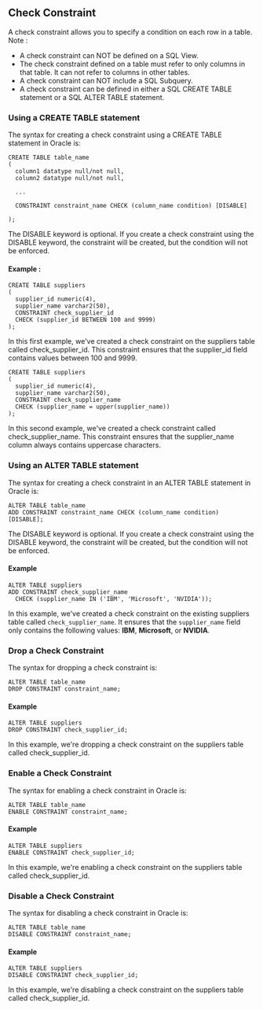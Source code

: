 ## Check Constraint
A check constraint allows you to specify a condition on each row in a table.\
Note : 
- A check constraint can NOT be defined on a SQL View.
- The check constraint defined on a table must refer to only columns in that table. It can not refer to columns in other tables.
- A check constraint can NOT include a SQL Subquery.
- A check constraint can be defined in either a SQL CREATE TABLE statement or a SQL ALTER TABLE statement.

### Using a CREATE TABLE statement
The syntax for creating a check constraint using a CREATE TABLE statement in Oracle is:
```
CREATE TABLE table_name
(
  column1 datatype null/not null,
  column2 datatype null/not null,

  ...

  CONSTRAINT constraint_name CHECK (column_name condition) [DISABLE]

);
```
The DISABLE keyword is optional. If you create a check constraint using the DISABLE keyword, the constraint will be created, but the condition will not be enforced.
#### Example :
```
CREATE TABLE suppliers
(
  supplier_id numeric(4),
  supplier_name varchar2(50),
  CONSTRAINT check_supplier_id
  CHECK (supplier_id BETWEEN 100 and 9999)
);
```
In this first example, we've created a check constraint on the suppliers table called check_supplier_id. This constraint ensures that the supplier_id field contains values between 100 and 9999.
```
CREATE TABLE suppliers
(
  supplier_id numeric(4),
  supplier_name varchar2(50),
  CONSTRAINT check_supplier_name
  CHECK (supplier_name = upper(supplier_name))
);
```
In this second example, we've created a check constraint called check_supplier_name. This constraint ensures that the supplier_name column always contains uppercase characters.
### Using an ALTER TABLE statement
The syntax for creating a check constraint in an ALTER TABLE statement in Oracle is:
```
ALTER TABLE table_name
ADD CONSTRAINT constraint_name CHECK (column_name condition) [DISABLE];
```
The DISABLE keyword is optional. If you create a check constraint using the DISABLE keyword, the constraint will be created, but the condition will not be enforced.

#### Example
```
ALTER TABLE suppliers
ADD CONSTRAINT check_supplier_name
  CHECK (supplier_name IN ('IBM', 'Microsoft', 'NVIDIA'));
```
In this example, we've created a check constraint on the existing suppliers table called ```check_supplier_name```. It ensures that the ```supplier_name``` field only contains the following values: **IBM**, **Microsoft**, or **NVIDIA**.
### Drop a Check Constraint
The syntax for dropping a check constraint is:
```
ALTER TABLE table_name
DROP CONSTRAINT constraint_name;
```
#### Example
```
ALTER TABLE suppliers
DROP CONSTRAINT check_supplier_id;
```
In this example, we're dropping a check constraint on the suppliers table called check_supplier_id.
### Enable a Check Constraint
The syntax for enabling a check constraint in Oracle is:
```
ALTER TABLE table_name
ENABLE CONSTRAINT constraint_name;
```
#### Example
```
ALTER TABLE suppliers
ENABLE CONSTRAINT check_supplier_id;
```
In this example, we're enabling a check constraint on the suppliers table called check_supplier_id.
### Disable a Check Constraint
The syntax for disabling a check constraint in Oracle is:
```
ALTER TABLE table_name
DISABLE CONSTRAINT constraint_name;
```
#### Example
```
ALTER TABLE suppliers
DISABLE CONSTRAINT check_supplier_id;
```
In this example, we're disabling a check constraint on the suppliers table called check_supplier_id.
